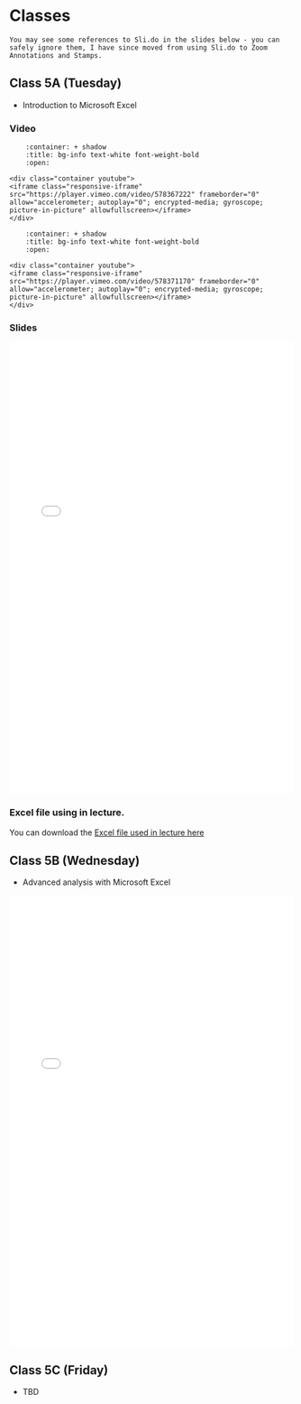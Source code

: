 # Classes

```{tip}
You may see some references to Sli.do in the slides below - you can safely ignore them, I have since moved from using Sli.do to Zoom Annotations and Stamps. 
```

## Class 5A (Tuesday)

- Introduction to Microsoft Excel

### Video

```{dropdown} 5.1 Introduction to Excel I
    :container: + shadow
    :title: bg-info text-white font-weight-bold
    :open:

<div class="container youtube">
<iframe class="responsive-iframe" src="https://player.vimeo.com/video/578367222" frameborder="0" allow="accelerometer; autoplay="0"; encrypted-media; gyroscope; picture-in-picture" allowfullscreen></iframe>
</div>
```
```{dropdown} 5.2 Introduction to Excel II
    :container: + shadow
    :title: bg-info text-white font-weight-bold
    :open:

<div class="container youtube">
<iframe class="responsive-iframe" src="https://player.vimeo.com/video/578371170" frameborder="0" allow="accelerometer; autoplay="0"; encrypted-media; gyroscope; picture-in-picture" allowfullscreen></iframe>
</div>
```

### Slides

<iframe src="../../data_301_excel_intro_lecture2.pdf" width="100%" height="800px" frameBorder="0"> </iframe>

### Excel file using in lecture.

You can download the [Excel file used in lecture here](https://github.com/ubco-mds-2020/data_530/raw/master/sales.xlsx)

## Class 5B (Wednesday)

- Advanced analysis with Microsoft Excel

<iframe src="../../data_301_excel_analysis.pdf" width="100%" height="800px" frameBorder="0"> </iframe>

## Class 5C (Friday)

- TBD